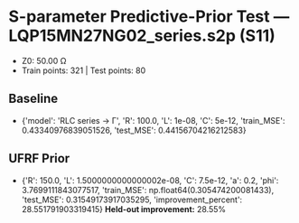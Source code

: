 # S-parameter Predictive-Prior Test — LQP15MN27NG02_series.s2p (S11)
- Z0: 50.00 Ω
- Train points: 321  |  Test points: 80

## Baseline
- {'model': 'RLC series -> Γ', 'R': 100.0, 'L': 1e-08, 'C': 5e-12, 'train_MSE': 0.43340976839051526, 'test_MSE': 0.44156704216212583}

## UFRF Prior
- {'R': 150.0, 'L': 1.5000000000000002e-08, 'C': 7.5e-12, 'a': 0.2, 'phi': 3.7699111843077517, 'train_MSE': np.float64(0.305474200081433), 'test_MSE': 0.31549173917035295, 'improvement_percent': 28.551791903319415}
**Held-out improvement:** 28.55%